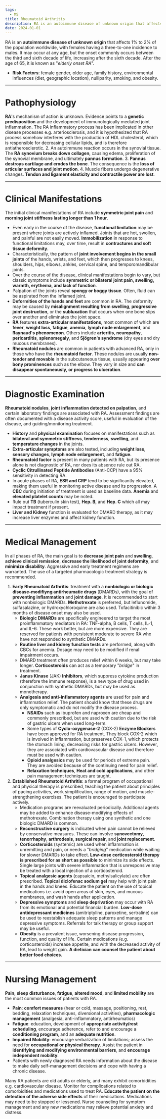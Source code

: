 ```yaml
---
tags:
  - MS
title: Rheumatoid Arthritis
description: RA is an autoimmune disease of unknown origin that affects 1% to 2% of the population worldwide, with females having a three-to-one incidence to males.
date: 2024-01-01
---
```

RA is an **autoimmune disease of unknown origin** that affects 1% to 2% of the population worldwide, with females having a three-to-one incidence to males. It may occur at any age, but the onset commonly occurs between the third and sixth decade of life, increasing after the sixth decade. After the age of 65, it is known as "*elderly onset RA*".
- **Risk Factors**: female gender, older age, family history, environmental influences (diet, geographic location), nulliparity, smoking, and obesity.
___
# Pathophysiology
**RA**'s mechanism of action is unknown. Evidence points to a **genetic predisposition** and the development of immunologically mediated joint inflammation. The RA inflammatory process has been implicated in other disease processes e.g. arteriosclerosis, and it is hypothesized that RA process somehow interferes with the production of HDL cholesterol, which is responsible for decreasing cellular lipids, and is therefore antiatherosclerotic.
2. An autoimmune reaction occurs in the synovial tissue. The **RA synovium breaks down collagen**, causing edema, proliferation of the synovial membrane, and ultimately **pannus formation**.
3. **Pannus destroys cartilage and erodes the bone**. The consequence is the **loss of articular surfaces and joint motion**.
4. Muscle fibers undergo degenerative changes. **Tendon and ligament elasticity and contractile power are lost**.
___
# Clinical Manifestations
The initial clinical manifestations of RA include **symmetric joint pain** and **morning joint stiffness lasting longer than 1 hour**.
- Even early in the course of the disease, **functional limitation** may be present where joints are actively inflamed. Joints that are hot, swollen, and painful are not easily moved. **Immobilization** in response to functional limitations may, over time, result in **contractures and soft tissue deformity**.
- Characteristically, the pattern of **joint involvement begins in the small joints** of the hands, wrists, and feet, which then progresses to knees, shoulders, hips, elbows, ankles, cervical spine, and temporomandibular joints.
- Over the course of the disease, clinical manifestations begin to vary, but classic symptoms include **symmetric or bilateral joint pain, swelling, warmth, erythema, and lack of function**.
- Palpation of the joints reveal **spongy or boggy tissue**. Often, fluid can be aspirated from the inflamed joint.
- **Deformities of the hands and feet** are common in RA. The deformity may be caused by **misalignment resulting from swelling**, **progressive joint destruction**, or the **subluxation** that occurs when one bone slips over another and eliminates the joint space.
- **RA** features **extra-articular manifestations**, most common of which are **fever**, **weight loss**, **fatigue**, **anemia**, **lymph node enlargement**, and **Raynaud's phenomenon**. Others include **arteritis**, **neuropathy**, **pericarditis**, **splenomegaly**, and **Sjögren's syndrome** (dry eyes and dry mucous membranes).
- **Rheumatoid nodules** are common in patients with advanced RA, only in those who have the **rheumatoid factor**. These nodules are usually **non-tender and movable** in the subcutaneous tissue, usually appearing **over bony prominences** such as the elbow. They vary in size and **can disappear spontaneously, or progress to ulceration**.
___
# Diagnostic Examination
**Rheumatoid nodules**, **joint inflammation detected on palpation**, and certain laboratory findings are associated with RA. Assessment findings are often documented with a disease activity score, useful in evaluation of the disease, and guiding/monitoring treatment.
- **History** and **physical examination** focuses on manifestations such as **bilateral and symmetric stiffness**, **tenderness**, **swelling**, and **temperature changes** in the joints.
- **Extra-articular symptoms** are also tested, including **weight loss**, **sensory changes**, **lymph node enlargement**, and **fatigue**.
- **Rheumatoid factor** is present in many patients with RA, but its presence alone is not diagnostic of RA, nor does its absence rule out RA.
- **Cyclic Citrullinated Peptide Antibodies** (Anti-CCP) have a 95% sensitivity in detecting RA.
- In acute phases of RA, **ESR and CRP** tend to be significantly elevated, making them useful in monitoring active disease and its progression. A **CBC** during initiation of treatment is used as baseline data. **Anemia** and **elevated platelet counts** may be noted.
- Rule out **TB** (tuberculin skin test), **Hep. B**, and **Hep. C** which all may impact treatment if present.
- **Liver and Kidney** function is evaluated for DMARD therapy, as it may increase liver enzymes and affect kidney function.
___
# Medical Management
In all phases of RA, the main goal is to **decrease joint pain** and **swelling**, **achieve clinical remission**, **decrease the likelihood of joint deformity**, and **minimize disability**. Aggressive and early treatment regimens are warranted. The use of a targeted pharmacologic treatment strategy is recommended.
1. **Early Rheumatoid Arthritis**: treatment with a **nonbiologic or biologic disease-modifiyng antirheumatic drugs** (DMARDs), with the goal of **preventing inflammation** and **joint damage**. It is recommended to start with nonbiologic DMARDs. **Methotrexate** is preferred, but leflunomide, sulfasalazine, or hydroxychloroquine are also used. Tofacitinibic within 3 months of disease onset may also be used.
	- **Biologic DMARDs** are specifically engineered to target the most proinflammatory mediators in RA: TNF-alpha, B cells, T cells, IL-1, and IL-6. These work better, but are more expensive. They are reserved for patients with persistent moderate to severe RA who have not responded to synthetic DMARDs.
	- **Routine liver and kidney function tests** are performed, along with CBCs for anemia. Dosage may need to be modified if renal impairment occurs.
	- DMARD treatment often produces relief within 6 weeks, but may take longer. **Corticosteroids** can act as a temporary "*bridge*" in treatment.
	- **Janus Kinase** (JAK) **Inhibitors**, which suppress cytokine production (therefore the immune response), is a new type of drug used in conjunction with synthetic DMARDs, but may be used as monotherapy.
	- **Analgesia and anti-inflammatory agents** are used for pain and inflammation relief. The patient should know that these drugs are only symptomatic and do not modify the disease process.
		- **NSAIDs** such as ibuprofen and naproxen are cheap and commonly prescribed, but are used with caution due to the risk of gastric ulcers when used long-term.
		- Some types of **Cyclo-oxygenase-2** (COX-2) **Enzyme Blockers** have been approved for RA treatment. They block COX-2 which is involved in inflammation, but preserves COX-1, which protects the stomach lining, decreasing risks for gastric ulcers. However, they are associated with cardiovascular disease and therefore must be used with caution.
		- **Opioid analgesics** may be used for periods of extreme pain. They are avoided because of the continuing need for pain relief.
		- **Relaxation techniques**, **Heat and cold applications**, and other pain management techniques are taught.
2. **Established Rheumatoid Arthritis**: a formal program of occupational and physical therapy is prescribed, teaching the patient about principles of pacing activities, work simplification, range of motion, and muscle-strengthening exercises. The patient is encouraged to participate actively.
	- Medication programs are reevaluated periodically. Additional agents may be added to enhance disease-modifying effects of methotrexate. Combination therapy using one synthetic and one biologic DMARD is common.
	- **Reconstructive surgery** is indicated when pain cannot be relieved by conservative measures. These can involve **synovectomy**, **tenorrhaphy**, **arthrodesis**, **surgical repair**, and **joint replacement**.
	- **Corticosteroids** (systemic) are used when inflammation is unremitting and pain, or needs a "*bridging*" medication while waiting for slower DMARDs to take effect. **Low-dose corticosteroid therapy is prescribed for as short as possible** to minimize its side effects. Single large joints with severe inflammation that is unresponsive may be treated with a local injection of a corticosteroid.
	- **Topical analgesic agents** (capsaicin, methylsalicylate) are often prescribed. **Topical diclofenac sodium gel** may help with joint pain in the hands and knees. Educate the patient on the use of topical medications i.e. avoid open areas of skin, eyes, and mucous membranes, and wash hands after application.
	- **Depressive symptoms** and **sleep deprivation** may occur with RA from its emotional and potential financial burden. **Low-dose antidepressant medicines** (amitriptyline, paroxetine, sertraline) can be used to reestablish adequate sleep patterns and manage depressive symptoms. Referrals for talk therapy or group support may be useful.
	- **Obesity** is a prevalent issue, worsening disease progression, function, and quality of life. Certain medications (e.g. corticosteroids) increase appetite, and with the decreased activity of RA, lead to weight gain. **A dietician can counsel the patient about better food choices**.
___
# Nursing Management
**Pain**, **sleep disturbance**, **fatigue**, **altered mood**, and **limited mobility** are the most common issues of patients with RA.
- **Pain**: **comfort measures** (hear or cold, massage, positioning, rest, bedding, relaxation techniques, diversional activities), **pharmacologic management** (analgesia, anti-inflammatory, antirheumatics)
- **Fatigue**: education, development of **appropriate activity/rest scheduling**, encourage adherence, refer to and encourage a **conditioning program**, and an **adequate nutrition**.
- **Impaired Mobility**: encourage verbalization of limitations; assess the need for **occupational or physical therapy**. Assist the patient in **identifying and modifying environmental barriers**, and **encourage independent mobility**.
- Patients with newly diagnosed RA needs information about the disease to make daily self-management decisions and cope with having a chronic disease.

Many RA patients are old adults or elderly, and many exhibit comorbidities e.g. cardiovascular disease. Monitor for complications related to comorbidities and medications used to treat RA. **Educate the patient on the detection of the adverse side effects** of their medications. Medications may need to be stopped or lessened. Nurse counseling for symptom management and any new medications may relieve potential anxiety and distress.